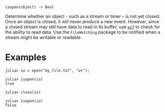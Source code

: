 ```
isopen(object) -> Bool
```

Determine whether an object - such as a stream or timer – is not yet closed. Once an object is closed, it will never produce a new event. However, since a closed stream may still have data to read in its buffer, use [`eof`](@ref) to check for the ability to read data. Use the `FileWatching` package to be notified when a stream might be writable or readable.

# Examples

```jldoctest
julia> io = open("my_file.txt", "w+");

julia> isopen(io)
true

julia> close(io)

julia> isopen(io)
false
```
